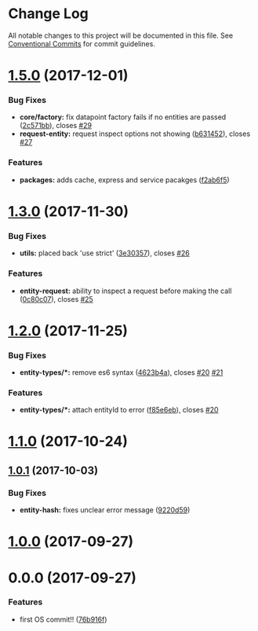 # Change Log

All notable changes to this project will be documented in this file.
See [Conventional Commits](https://conventionalcommits.org) for commit guidelines.

<a name="1.5.0"></a>
# [1.5.0](https://github.com/ViacomInc/data-point/compare/v1.3.0...v1.5.0) (2017-12-01)


### Bug Fixes

* **core/factory:** fix datapoint factory fails if no entities are passed ([2c571bb](https://github.com/ViacomInc/data-point/commit/2c571bb)), closes [#29](https://github.com/ViacomInc/data-point/issues/29)
* **request-entity:** request inspect options not showing ([b631452](https://github.com/ViacomInc/data-point/commit/b631452)), closes [#27](https://github.com/ViacomInc/data-point/issues/27)


### Features

* **packages:** adds cache, express and service pacakges ([f2ab6f5](https://github.com/ViacomInc/data-point/commit/f2ab6f5))




<a name="1.3.0"></a>
# [1.3.0](https://github.com/ViacomInc/data-point/compare/v1.2.0...v1.3.0) (2017-11-30)


### Bug Fixes

* **utils:** placed back 'use strict' ([3e30357](https://github.com/ViacomInc/data-point/commit/3e30357)), closes [#26](https://github.com/ViacomInc/data-point/issues/26)


### Features

* **entity-request:** ability to inspect a request before making the call ([0c80c07](https://github.com/ViacomInc/data-point/commit/0c80c07)), closes [#25](https://github.com/ViacomInc/data-point/issues/25)



<a name="1.2.0"></a>
# [1.2.0](https://github.com/ViacomInc/data-point/compare/v1.1.0...v1.2.0) (2017-11-25)


### Bug Fixes

* **entity-types/*:** remove es6 syntax ([4623b4a](https://github.com/ViacomInc/data-point/commit/4623b4a)), closes [#20](https://github.com/ViacomInc/data-point/issues/20) [#21](https://github.com/ViacomInc/data-point/issues/21)


### Features

* **entity-types/*:** attach entityId to error ([f85e6eb](https://github.com/ViacomInc/data-point/commit/f85e6eb)), closes [#20](https://github.com/ViacomInc/data-point/issues/20)



<a name="1.1.0"></a>
# [1.1.0](https://github.com/ViacomInc/data-point/compare/v1.0.1...v1.1.0) (2017-10-24)



<a name="1.0.1"></a>
## [1.0.1](https://github.com/ViacomInc/data-point/compare/v1.0.0...v1.0.1) (2017-10-03)


### Bug Fixes

* **entity-hash:** fixes unclear error message ([9220d59](https://github.com/ViacomInc/data-point/commit/9220d59))



<a name="1.0.0"></a>
# [1.0.0](https://github.com/ViacomInc/data-point/compare/v0.0.0...v1.0.0) (2017-09-27)



<a name="0.0.0"></a>
# 0.0.0 (2017-09-27)


### Features

* first OS commit!! ([76b916f](https://github.com/ViacomInc/data-point/commit/76b916f))
